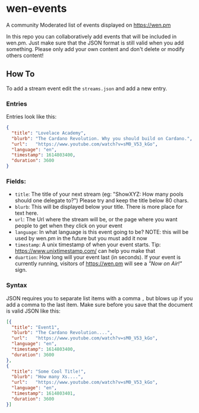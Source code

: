 # wen-events

A community Moderated list of events displayed on https://wen.pm

In this repo you can collaboratively add events that will be included in wen.pm. 
Just make sure that the JSON format is still valid when you add something.
Please only add your own content and don't delete or modify others content!

## How To
To add a stream event edit the `streams.json` and add a new entry.

### Entries
Entries look like this:

```json
{
  "title": "Lovelace Academy",
  "blurb": "The Cardano Revolution. Why you should build on Cardano.",
  "url":   "https://www.youtube.com/watch?v=sM0_V53_kGo",
  "language": "en",
  "timestamp": 1614803400,
  "duration": 3600
}
```
### Fields:

* `title`: The title of your next stream (eg: "ShowXYZ: How many pools should one delegate to?")
  Please try and keep the title below 80 chars.
* `blurb`: This will be displayed below your title. There is more place for text here.
* `url`: The Url where the stream will be, or the page where you want people to get when they click on your event
* `language`: In what language is this event going to be? NOTE: this will be used by wen.pm in the future but you must add it now
* `timestamp`: A unix timestamp of when your event starts. Tip: https://www.unixtimestamp.com/ can help you make that
* `duartion`: How long will your event last (in seconds). If your event is currently running, visitors of https://wen.pm will see a _"Now on Air!"_ sign.

### Syntax

JSON requires you to separate list items with a comma `,` but blows up if you add a comma to the last item. Make sure before you save that the document is valid JSON like this:

```json
[{
  "title": "Event1",
  "blurb": "The Cardano Revolution....",
  "url":   "https://www.youtube.com/watch?v=sM0_V53_kGo",
  "language": "en",
  "timestamp": 1614803400,
  "duration": 3600
},
{
  "title": "Some Cool Title!",
  "blurb": "How many Xs....",
  "url":   "https://www.youtube.com/watch?v=sM0_V53_kGo",
  "language": "en",
  "timestamp": 1614803401,
  "duration": 3600
}]
```
